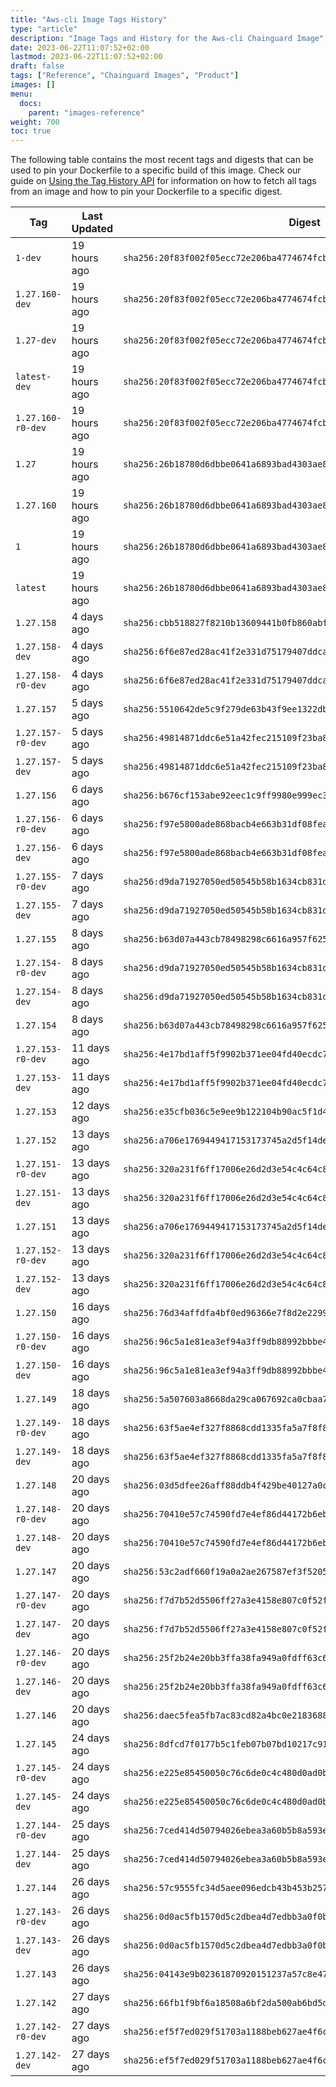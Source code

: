 ```yaml
---
title: "Aws-cli Image Tags History"
type: "article"
description: "Image Tags and History for the Aws-cli Chainguard Image"
date: 2023-06-22T11:07:52+02:00
lastmod: 2023-06-22T11:07:52+02:00
draft: false
tags: ["Reference", "Chainguard Images", "Product"]
images: []
menu:
  docs:
    parent: "images-reference"
weight: 700
toc: true
---
```


The following table contains the most recent tags and digests that can be used to pin your Dockerfile to a specific build of this image. Check our guide on [Using the Tag History API](/chainguard/chainguard-images/using-the-tag-history-api/) for information on how to fetch all tags from an image and how to pin your Dockerfile to a specific digest.

| Tag               | Last Updated | Digest                                                                    |
|-------------------|--------------|---------------------------------------------------------------------------|
| `1-dev`           | 19 hours ago | `sha256:20f83f002f05ecc72e206ba4774674fcb6dd16db5dc3e71b831b97dfc40163d5` |
| `1.27.160-dev`    | 19 hours ago | `sha256:20f83f002f05ecc72e206ba4774674fcb6dd16db5dc3e71b831b97dfc40163d5` |
| `1.27-dev`        | 19 hours ago | `sha256:20f83f002f05ecc72e206ba4774674fcb6dd16db5dc3e71b831b97dfc40163d5` |
| `latest-dev`      | 19 hours ago | `sha256:20f83f002f05ecc72e206ba4774674fcb6dd16db5dc3e71b831b97dfc40163d5` |
| `1.27.160-r0-dev` | 19 hours ago | `sha256:20f83f002f05ecc72e206ba4774674fcb6dd16db5dc3e71b831b97dfc40163d5` |
| `1.27`            | 19 hours ago | `sha256:26b18780d6dbbe0641a6893bad4303ae85a1a838dffb4f2394eb18b7f3ba2c4c` |
| `1.27.160`        | 19 hours ago | `sha256:26b18780d6dbbe0641a6893bad4303ae85a1a838dffb4f2394eb18b7f3ba2c4c` |
| `1`               | 19 hours ago | `sha256:26b18780d6dbbe0641a6893bad4303ae85a1a838dffb4f2394eb18b7f3ba2c4c` |
| `latest`          | 19 hours ago | `sha256:26b18780d6dbbe0641a6893bad4303ae85a1a838dffb4f2394eb18b7f3ba2c4c` |
| `1.27.158`        | 4 days ago   | `sha256:cbb518827f8210b13609441b0fb860abfbdd3fa749fa971da49234272ff8f58d` |
| `1.27.158-dev`    | 4 days ago   | `sha256:6f6e87ed28ac41f2e331d75179407ddca18f265ff6b8e9b94e430fcc06449261` |
| `1.27.158-r0-dev` | 4 days ago   | `sha256:6f6e87ed28ac41f2e331d75179407ddca18f265ff6b8e9b94e430fcc06449261` |
| `1.27.157`        | 5 days ago   | `sha256:5510642de5c9f279de63b43f9ee1322dbffaeec84b1ef9a24054f7491766f0c6` |
| `1.27.157-r0-dev` | 5 days ago   | `sha256:49814871ddc6e51a42fec215109f23ba86d4da97659d7cff0f56c9753a8f5f41` |
| `1.27.157-dev`    | 5 days ago   | `sha256:49814871ddc6e51a42fec215109f23ba86d4da97659d7cff0f56c9753a8f5f41` |
| `1.27.156`        | 6 days ago   | `sha256:b676cf153abe92eec1c9ff9980e999ec3aafa9ccc93c3df15a7be516b14393c1` |
| `1.27.156-r0-dev` | 6 days ago   | `sha256:f97e5800ade868bacb4e663b31df08fea6c8ee604f3edd26496fd9b172efebfc` |
| `1.27.156-dev`    | 6 days ago   | `sha256:f97e5800ade868bacb4e663b31df08fea6c8ee604f3edd26496fd9b172efebfc` |
| `1.27.155-r0-dev` | 7 days ago   | `sha256:d9da71927050ed50545b58b1634cb831d571c6dadc47bf93ae0ae5039a0ffb40` |
| `1.27.155-dev`    | 7 days ago   | `sha256:d9da71927050ed50545b58b1634cb831d571c6dadc47bf93ae0ae5039a0ffb40` |
| `1.27.155`        | 8 days ago   | `sha256:b63d07a443cb78498298c6616a957f6255a19799a0038b714dc87dd5c4fdc1b1` |
| `1.27.154-r0-dev` | 8 days ago   | `sha256:d9da71927050ed50545b58b1634cb831d571c6dadc47bf93ae0ae5039a0ffb40` |
| `1.27.154-dev`    | 8 days ago   | `sha256:d9da71927050ed50545b58b1634cb831d571c6dadc47bf93ae0ae5039a0ffb40` |
| `1.27.154`        | 8 days ago   | `sha256:b63d07a443cb78498298c6616a957f6255a19799a0038b714dc87dd5c4fdc1b1` |
| `1.27.153-r0-dev` | 11 days ago  | `sha256:4e17bd1aff5f9902b371ee04fd40ecdc7b981360027ab98a4c950047f87f0c3a` |
| `1.27.153-dev`    | 11 days ago  | `sha256:4e17bd1aff5f9902b371ee04fd40ecdc7b981360027ab98a4c950047f87f0c3a` |
| `1.27.153`        | 12 days ago  | `sha256:e35cfb036c5e9ee9b122104b90ac5f1d42b6cc1f0a5d47c5eb1d4e20580f1cbf` |
| `1.27.152`        | 13 days ago  | `sha256:a706e1769449417153173745a2d5f14de1603262ff2ef1b337c3f376c9abffa4` |
| `1.27.151-r0-dev` | 13 days ago  | `sha256:320a231f6ff17006e26d2d3e54c4c64c804ee0bfd23c37e31487477a25cc3a93` |
| `1.27.151-dev`    | 13 days ago  | `sha256:320a231f6ff17006e26d2d3e54c4c64c804ee0bfd23c37e31487477a25cc3a93` |
| `1.27.151`        | 13 days ago  | `sha256:a706e1769449417153173745a2d5f14de1603262ff2ef1b337c3f376c9abffa4` |
| `1.27.152-r0-dev` | 13 days ago  | `sha256:320a231f6ff17006e26d2d3e54c4c64c804ee0bfd23c37e31487477a25cc3a93` |
| `1.27.152-dev`    | 13 days ago  | `sha256:320a231f6ff17006e26d2d3e54c4c64c804ee0bfd23c37e31487477a25cc3a93` |
| `1.27.150`        | 16 days ago  | `sha256:76d34affdfa4bf0ed96366e7f8d2e22991e1ecc0adc76a295c45b40b74c38fb0` |
| `1.27.150-r0-dev` | 16 days ago  | `sha256:96c5a1e81ea3ef94a3ff9db88992bbbe4a1c947a9fbefa9edf06b28969ec4392` |
| `1.27.150-dev`    | 16 days ago  | `sha256:96c5a1e81ea3ef94a3ff9db88992bbbe4a1c947a9fbefa9edf06b28969ec4392` |
| `1.27.149`        | 18 days ago  | `sha256:5a507603a8668da29ca067692ca0cbaa7b7d23d9c45043949c97d2fbe0132966` |
| `1.27.149-r0-dev` | 18 days ago  | `sha256:63f5ae4ef327f8868cdd1335fa5a7f8f8117f85d9674679d5fdcca89f0776d37` |
| `1.27.149-dev`    | 18 days ago  | `sha256:63f5ae4ef327f8868cdd1335fa5a7f8f8117f85d9674679d5fdcca89f0776d37` |
| `1.27.148`        | 20 days ago  | `sha256:03d5dfee26aff88ddb4f429be40127a0c39daa9e5895b4f9b418e941b13d5834` |
| `1.27.148-r0-dev` | 20 days ago  | `sha256:70410e57c74590fd7e4ef86d44172b6ebbdc0a0b1ef106a9416f7ad9eb9f0edb` |
| `1.27.148-dev`    | 20 days ago  | `sha256:70410e57c74590fd7e4ef86d44172b6ebbdc0a0b1ef106a9416f7ad9eb9f0edb` |
| `1.27.147`        | 20 days ago  | `sha256:53c2adf660f19a0a2ae267587ef3f52055f4eac04d4f4a340eba73f765913d00` |
| `1.27.147-r0-dev` | 20 days ago  | `sha256:f7d7b52d5506ff27a3e4158e807c0f52f78e605f6c0855bf05fffe6d8a0a5c88` |
| `1.27.147-dev`    | 20 days ago  | `sha256:f7d7b52d5506ff27a3e4158e807c0f52f78e605f6c0855bf05fffe6d8a0a5c88` |
| `1.27.146-r0-dev` | 20 days ago  | `sha256:25f2b24e20bb3ffa38fa949a0fdff63c68883a0b073ba1c45dfe451d8744ae38` |
| `1.27.146-dev`    | 20 days ago  | `sha256:25f2b24e20bb3ffa38fa949a0fdff63c68883a0b073ba1c45dfe451d8744ae38` |
| `1.27.146`        | 20 days ago  | `sha256:daec5fea5fb7ac83cd82a4bc0e218368883e2039aaf148729c4cfef8bd9e58c2` |
| `1.27.145`        | 24 days ago  | `sha256:8dfcd7f0177b5c1feb07b07bd10217c911e073f498256177d72f99a899066d58` |
| `1.27.145-r0-dev` | 24 days ago  | `sha256:e225e85450050c76c6de0c4c480d0ad0bad93571729673987b1c17cbba55652e` |
| `1.27.145-dev`    | 24 days ago  | `sha256:e225e85450050c76c6de0c4c480d0ad0bad93571729673987b1c17cbba55652e` |
| `1.27.144-r0-dev` | 25 days ago  | `sha256:7ced414d50794026ebea3a60b5b8a593eb93ee5d2618dfcdbbfb0d8bb476a557` |
| `1.27.144-dev`    | 25 days ago  | `sha256:7ced414d50794026ebea3a60b5b8a593eb93ee5d2618dfcdbbfb0d8bb476a557` |
| `1.27.144`        | 26 days ago  | `sha256:57c9555fc34d5aee096edcb43b453b257202f45b9c123e7f5322ec2bd5b6d904` |
| `1.27.143-r0-dev` | 26 days ago  | `sha256:0d0ac5fb1570d5c2dbea4d7edbb3a0f0bf2d8b2f9d71da3dc7cc1ec4d6fb0687` |
| `1.27.143-dev`    | 26 days ago  | `sha256:0d0ac5fb1570d5c2dbea4d7edbb3a0f0bf2d8b2f9d71da3dc7cc1ec4d6fb0687` |
| `1.27.143`        | 26 days ago  | `sha256:04143e9b02361870920151237a57c8e4758bddb590642216c2a0e9038580be63` |
| `1.27.142`        | 27 days ago  | `sha256:66fb1f9bf6a18508a6bf2da500ab6bd5d087da687ae31698d54c392f177af90d` |
| `1.27.142-r0-dev` | 27 days ago  | `sha256:ef5f7ed029f51703a1188beb627ae4f6c21983aa680e57521626148c67a007b6` |
| `1.27.142-dev`    | 27 days ago  | `sha256:ef5f7ed029f51703a1188beb627ae4f6c21983aa680e57521626148c67a007b6` |
